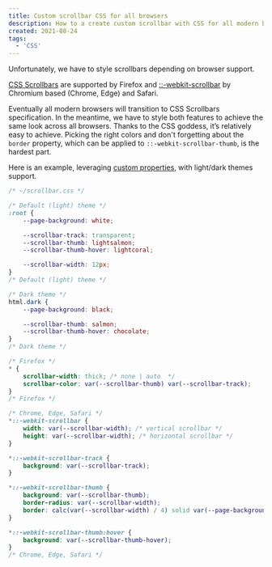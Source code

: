 ```yaml
---
title: Custom scrollbar CSS for all browsers
description: How to a create custom scrollbar with CSS for all modern browsers (Chrome, Edge, Safari)
created: 2021-08-24
tags:
  - 'CSS'
---
```


Unfortunately, we have to style scrollbars depending on browser support.

[CSS Scrollbars](https://developer.mozilla.org/en-US/docs/Web/CSS/CSS_Scrollbars) are supported by Firefox and [::-webkit-scrollbar](https://developer.mozilla.org/en-US/docs/Web/CSS/::-webkit-scrollbar) by Chromium based (Chrome, Edge) and Safari.

Eventually all modern browsers will transition to CSS Scrollbars specification. In the meantime, we have to style both features to achieve the same look across all browsers. Thanks to the CSS goddess, it’s relatively easy to achieve. Picking the right colors and don't forgetting about the `border` property, which can be applied to `::-webkit-scrollbar-thumb`, is the hardest part.

Here is an example, leveraging [custom properties](https://developer.mozilla.org/en-US/docs/Web/CSS/--*), with light/dark themes support.

```css
/* ~/scrollbar.css */

/* Default (light) theme */
:root {
	--page-background: white;

	--scrollbar-track: transparent;
	--scrollbar-thumb: lightsalmon;
	--scrollbar-thumb-hover: lightcoral;

	--scrollbar-width: 12px;
}
/* Default (light) theme */

/* Dark theme */
html.dark {
	--page-background: black;

	--scrollbar-thumb: salmon;
	--scrollbar-thumb-hover: chocolate;
}
/* Dark theme */

/* Firefox */
* {
	scrollbar-width: thick; /* none | auto  */
	scrollbar-color: var(--scrollbar-thumb) var(--scrollbar-track);
}
/* Firefox */

/* Chrome, Edge, Safari */
*::-webkit-scrollbar {
	width: var(--scrollbar-width); /* vertical scrollbar */
	height: var(--scrollbar-width); /* horizontal scrollbar */
}

*::-webkit-scrollbar-track {
	background: var(--scrollbar-track);
}

*::-webkit-scrollbar-thumb {
	background: var(--scrollbar-thumb);
	border-radius: var(--scrollbar-width);
	border: calc(var(--scrollbar-width) / 4) solid var(--page-background);
}

*::-webkit-scrollbar-thumb:hover {
	background: var(--scrollbar-thumb-hover);
}
/* Chrome, Edge, Safari */
```
